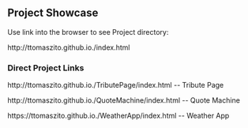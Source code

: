 

<div>
  <h2>Project Showcase</h2>
  <p> Use link into the browser to see Project directory: </p>
  <link>http://ttomaszito.github.io./index.html</link>
  
  <h3>Direct Project Links</h3>
  
  <p> http://ttomaszito.github.io./TributePage/index.html -- Tribute Page  </p>
  <p> http://ttomaszito.github.io./QuoteMachine/index.html -- Quote Machine </p>
  </p>https://ttomaszito.github.io./WeatherApp/index.html -- Weather App</p>
  
  
</div>
  
  
 
